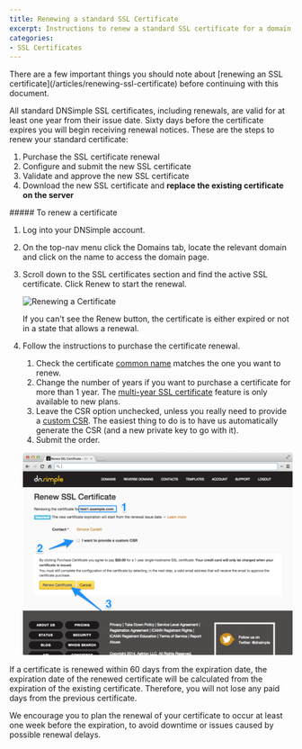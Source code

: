 ```yaml
---
title: Renewing a standard SSL Certificate
excerpt: Instructions to renew a standard SSL certificate for a domain with DNSimple.
categories:
- SSL Certificates
---
```


<note>
There are a few important things you should note about [renewing an SSL certificate](/articles/renewing-ssl-certificate) before continuing with this document.
</note>

All standard DNSimple SSL certificates, including renewals, are valid for at least one year from their issue date. Sixty days before the certificate expires you will begin receiving renewal notices. These are the steps to renew your standard certificate:

1. Purchase the SSL certificate renewal
1. Configure and submit the new SSL certificate
1. Validate and approve the new SSL certificate
1. Download the new SSL certificate and **replace the existing certificate on the server**


<div class="section-steps" markdown="1">
##### To renew a certificate

1.  Log into your DNSimple account.
1.  On the top-nav menu click the <label>Domains</label> tab, locate the relevant domain and click on the name to access the domain page.
1.  Scroll down to the <label>SSL certificates</label> section and find the active SSL certificate. Click <label>Renew</label> to start the renewal.

    ![Renewing a Certificate](/files/certificates-renew-action.png)

    If you can't see the <label>Renew</label> button, the certificate is either expired or not in a state that allows a renewal.

1.  Follow the instructions to purchase the certificate renewal.

    1.  Check the certificate [common name](/articles/what-is-common-name) matches the one you want to renew.
    1.  Change the number of years if you want to purchase a certificate for more than 1 year. The [multi-year SSL certificate](/articles/can-multi-year-ssl-certificates) feature is only available to new plans.
    1.  Leave the CSR option unchecked, unless you really need to provide a [custom CSR](/articles/what-is-csr). The easiest thing to do is to have us automatically generate the CSR (and a new private key to go with it).
    1.  Submit the order.

    ![Renew a Certificate](/files/dnsimple-certificate-renewal.png)

</div>

If a certificate is renewed within 60 days from the expiration date, the expiration date of the renewed certificate will be calculated from the expiration of the existing certificate. Therefore, you will not lose any paid days from the previous certificate.

We encourage you to plan the renewal of your certificate to occur at least one week before the expiration, to avoid downtime or issues caused by possible renewal delays.
